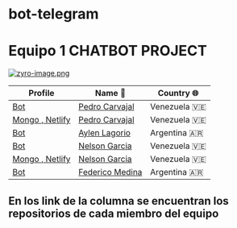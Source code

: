 # bot-telegram
# Equipo 1 CHATBOT PROJECT

[![zyro-image.png](https://i.postimg.cc/WpZdfvww/zyro-image.png)](https://postimg.cc/HjpWVFKr)

|Profile | **Name** 📓 | **Country** 🌐 |
|-------------|----------------|------------|
|  [Bot](https://github.com/Pecarvajal246) | [Pedro Carvajal](https://github.com/Pecarvajal246/telegram_bot) | Venezuela 🇻🇪|
|  [Mongo , Netlify](https://github.com/Nelson1411/mongodb_api_netlify)| [Pedro Carvajal](https://github.com/Pecarvajal246/mongodb_api_netlify) | Venezuela 🇻🇪|
|  [Bot](https://github.com/Ayla404)  | [Aylen Lagorio](https://github.com/Ayla404/telegram_bot)| Argentina 🇦🇷 |
|  [Bot](https://github.com/Nelson1411/telegram_bot)| [Nelson Garcia ](https://github.com/Nelson1411) | Venezuela 🇻🇪 
|  [Mongo , Netlify](https://github.com/Nelson1411/mongodb_api_netlify)| [Nelson Garcia ](https://github.com/Nelson1411) | Venezuela 🇻🇪 |
|  [Bot](https://github.com/Federico98)  | [Federico Medina](https://github.com/Federico98/telegram_bot)| Argentina 🇦🇷 |


## En los link de la columna se encuentran los repositorios de cada miembro del equipo
